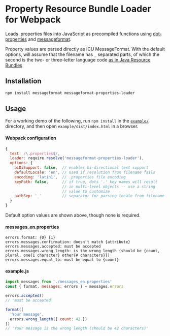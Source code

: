 # Property Resource Bundle Loader for Webpack

Loads .properties files into JavaScript as precompiled functions using
[dot-properties] and [messageformat].

Property values are parsed directly as ICU MessageFormat. With the default
options, will assume that the filename has `_` separated parts, of which the
second is the two- or three-letter language code [as in Java Resource Bundles](https://docs.oracle.com/javase/9/docs/api/java/util/ResourceBundle.html#getBundle-java.lang.String-java.util.Locale-java.lang.ClassLoader-)

[dot-properties]: https://www.npmjs.com/package/dot-properties
[messageformat]: https://messageformat.github.io/

## Installation

```sh
npm install messageformat messageformat-properties-loader
```


## Usage

For a working demo of the following, run `npm install` in the
[`example/`](./example/) directory, and then open `example/dist/index.html` in
a browser.


#### Webpack configuration

```js
{
  test: /\.properties$/,
  loader: require.resolve('messageformat-properties-loader'),
  options: {
    biDiSupport: false,  // enables bi-directional text support
    defaultLocale: 'en', // used if resolution from filename fails
    encoding: 'latin1',  // .properties file encoding
    keyPath: false,      // if true, dots '.' key names will result
                         // in multi-level objects -- use a string
                         // value to customize
    pathSep: '_'         // separator for parsing locale from filename
  }
}
```

Default option values are shown above, though none is required.


#### messages_en.properties

```
errors.format: {0} {1}
errors.messages.confirmation: doesn't match {attribute}
errors.messages.accepted: must be accepted
errors.messages.wrong_length: is the wrong length (should be {count, plural, one{1 character} other{# characters}})
errors.messages.equal_to: must be equal to {count}
```


#### example.js

```js
import messages from './messages_en.properties'
const { format, messages: errors } = messages.errors

errors.accepted()
// 'must be accepted'

format([
  'Your message',
  errors.wrong_length({ count: 42 })
])
// 'Your message is the wrong length (should be 42 characters)'
```
